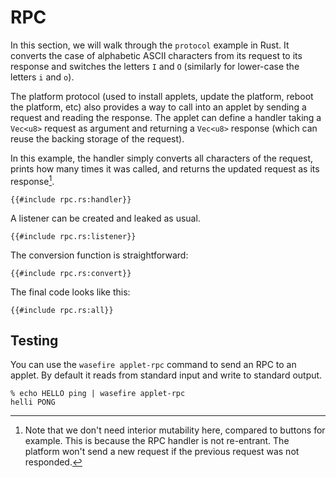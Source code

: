 # RPC

In this section, we will walk through the `protocol` example in Rust. It converts the case of
alphabetic ASCII characters from its request to its response and switches the letters `I` and `O`
(similarly for lower-case the letters `i` and `o`).

The platform protocol (used to install applets, update the platform, reboot the platform, etc) also
provides a way to call into an applet by sending a request and reading the response. The applet can
define a handler taking a `Vec<u8>` request as argument and returning a `Vec<u8>` response (which
can reuse the backing storage of the request).

In this example, the handler simply converts all characters of the request, prints how many times it
was called, and returns the updated request as its response[^mut].

```rust,no_run,noplayground
{{#include rpc.rs:handler}}
```

A listener can be created and leaked as usual.

```rust,no_run,noplayground
{{#include rpc.rs:listener}}
```

The conversion function is straightforward:

```rust,no_run,noplayground
{{#include rpc.rs:convert}}
```

The final code looks like this:

```rust,no_run
{{#include rpc.rs:all}}
```

## Testing

You can use the `wasefire applet-rpc` command to send an RPC to an applet. By default it reads from
standard input and write to standard output.

```shell
% echo HELLO ping | wasefire applet-rpc
helli PONG
```

[^mut]: Note that we don't need interior mutability here, compared to buttons for example. This is
    because the RPC handler is not re-entrant. The platform won't send a new request if the previous
    request was not responded.
